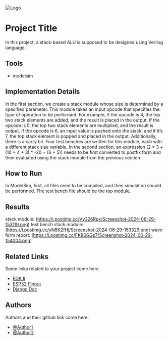 
![Logo](https://i.postimg.cc/k5FYC9nP/In-Shot-20240626-225254965.jpg)


# Project Title

In this project, a stack-based ALU is supposed to be designed using Verilog language.


## Tools
- modelsim


## Implementation Details

In the first section, we create a stack module whose size is determined by a specified parameter. This module takes an input opcode that specifies the type of operation to be performed. For example, if the opcode is 4, the top two stack elements are added, and the result is placed in the output. If the opcode is 5, the top two stack elements are multiplied, and the result is output. If the opcode is 6, an input value is pushed onto the stack, and if it’s 7, the top stack element is popped and placed in the output. Additionally, there is a carry bit. Four test benches are written for this module, each with a different stack size variable.
In the second section, an expression (2 * 3 + (10 + 4 + 3) * -20 + (6 + 5)) needs to be first converted to postfix form and then evaluated using the stack module from the previous section


## How to Run
In ModelSim, first, all files need to be compiled, and then simulation should be performed. The test bench file should be the top module.



## Results
stack module:
(https://i.postimg.cc/Vv326Rpx/Screenshot-2024-06-29-153119.png)
test bench stack module:
(https://i.postimg.cc/yN8K2fHj/Screenshot-2024-06-29-153329.png)
wave form report:
(https://i.postimg.cc/FK86GGs7/Screenshot-2024-06-29-154004.png)

## Related Links
Some links related to your project come here.
 - [EDK II](https://github.com/tianocore/edk2)
 - [ESP32 Pinout](https://randomnerdtutorials.com/esp32-pinout-reference-gpios/)
 - [Django Doc](https://docs.djangoproject.com/en/5.0/)


## Authors
Authors and their github link come here.
- [@Author1](https://github.com/Sharif-University-ESRLab)
- [@Author2](https://github.com/Sharif-University-ESRLab)

